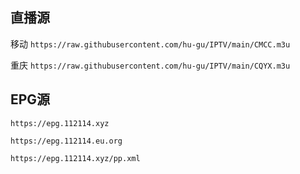 <h2>直播源</h2>
<p dir="auto">移动 <code>https://raw.githubusercontent.com/hu-gu/IPTV/main/CMCC.m3u</code>
<p dir="auto">重庆 <code>https://raw.githubusercontent.com/hu-gu/IPTV/main/CQYX.m3u</code>
<h2>EPG源</h2>
<p dir="auto"><code>https://epg.112114.xyz</code>
<p dir="auto"><code>https://epg.112114.eu.org</code>
<p dir="auto"><code>https://epg.112114.xyz/pp.xml</code>
